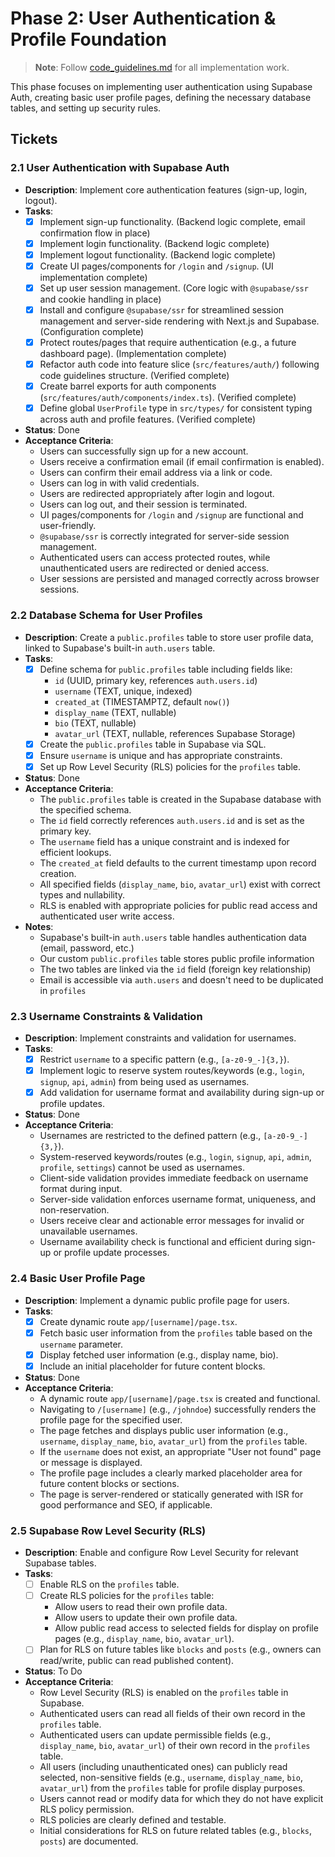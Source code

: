# Phase 2: User Authentication & Profile Foundation

> **Note**: Follow [code_guidelines.md](./code_guidelines.md) for all implementation work.

This phase focuses on implementing user authentication using Supabase Auth, creating basic user profile pages, defining the necessary database tables, and setting up security rules.

## Tickets

### 2.1 User Authentication with Supabase Auth

- **Description**: Implement core authentication features (sign-up, login, logout).
- **Tasks**:
  - [x] Implement sign-up functionality. (Backend logic complete, email confirmation flow in place)
  - [x] Implement login functionality. (Backend logic complete)
  - [x] Implement logout functionality. (Backend logic complete)
  - [x] Create UI pages/components for `/login` and `/signup`. (UI implementation complete)
  - [x] Set up user session management. (Core logic with `@supabase/ssr` and cookie handling in place)
  - [x] Install and configure `@supabase/ssr` for streamlined session management and server-side rendering with Next.js and Supabase. (Configuration complete)
  - [x] Protect routes/pages that require authentication (e.g., a future dashboard page). (Implementation complete)
  - [x] Refactor auth code into feature slice (`src/features/auth/`) following code guidelines structure. (Verified complete)
  - [x] Create barrel exports for auth components (`src/features/auth/components/index.ts`). (Verified complete)
  - [x] Define global `UserProfile` type in `src/types/` for consistent typing across auth and profile features. (Verified complete)
- **Status**: Done
- **Acceptance Criteria**:
  - Users can successfully sign up for a new account.
  - Users receive a confirmation email (if email confirmation is enabled).
  - Users can confirm their email address via a link or code.
  - Users can log in with valid credentials.
  - Users are redirected appropriately after login and logout.
  - Users can log out, and their session is terminated.
  - UI pages/components for `/login` and `/signup` are functional and user-friendly.
  - `@supabase/ssr` is correctly integrated for server-side session management.
  - Authenticated users can access protected routes, while unauthenticated users are redirected or denied access.
  - User sessions are persisted and managed correctly across browser sessions.

### 2.2 Database Schema for User Profiles

- **Description**: Create a `public.profiles` table to store user profile data, linked to Supabase's built-in `auth.users` table.
- **Tasks**:
  - [x] Define schema for `public.profiles` table including fields like:
    - `id` (UUID, primary key, references `auth.users.id`)
    - `username` (TEXT, unique, indexed)
    - `created_at` (TIMESTAMPTZ, default `now()`)
    - `display_name` (TEXT, nullable)
    - `bio` (TEXT, nullable)
    - `avatar_url` (TEXT, nullable, references Supabase Storage)
  - [x] Create the `public.profiles` table in Supabase via SQL.
  - [x] Ensure `username` is unique and has appropriate constraints.
  - [x] Set up Row Level Security (RLS) policies for the `profiles` table.
- **Status**: Done
- **Acceptance Criteria**:
  - The `public.profiles` table is created in the Supabase database with the specified schema.
  - The `id` field correctly references `auth.users.id` and is set as the primary key.
  - The `username` field has a unique constraint and is indexed for efficient lookups.
  - The `created_at` field defaults to the current timestamp upon record creation.
  - All specified fields (`display_name`, `bio`, `avatar_url`) exist with correct types and nullability.
  - RLS is enabled with appropriate policies for public read access and authenticated user write access.
- **Notes**:
  - Supabase's built-in `auth.users` table handles authentication data (email, password, etc.)
  - Our custom `public.profiles` table stores public profile information
  - The two tables are linked via the `id` field (foreign key relationship)
  - Email is accessible via `auth.users` and doesn't need to be duplicated in `profiles`

### 2.3 Username Constraints & Validation

- **Description**: Implement constraints and validation for usernames.
- **Tasks**:
  - [x] Restrict `username` to a specific pattern (e.g., `[a-z0-9_-]{3,}`).
  - [x] Implement logic to reserve system routes/keywords (e.g., `login`, `signup`, `api`, `admin`) from being used as usernames.
  - [x] Add validation for username format and availability during sign-up or profile updates.
- **Status**: Done
- **Acceptance Criteria**:
  - Usernames are restricted to the defined pattern (e.g., `[a-z0-9_-]{3,}`).
  - System-reserved keywords/routes (e.g., `login`, `signup`, `api`, `admin`, `profile`, `settings`) cannot be used as usernames.
  - Client-side validation provides immediate feedback on username format during input.
  - Server-side validation enforces username format, uniqueness, and non-reservation.
  - Users receive clear and actionable error messages for invalid or unavailable usernames.
  - Username availability check is functional and efficient during sign-up or profile update processes.

### 2.4 Basic User Profile Page

- **Description**: Implement a dynamic public profile page for users.
- **Tasks**:
  - [x] Create dynamic route `app/[username]/page.tsx`.
  - [x] Fetch basic user information from the `profiles` table based on the `username` parameter.
  - [x] Display fetched user information (e.g., display name, bio).
  - [x] Include an initial placeholder for future content blocks.
- **Status**: Done
- **Acceptance Criteria**:
  - A dynamic route `app/[username]/page.tsx` is created and functional.
  - Navigating to `/[username]` (e.g., `/johndoe`) successfully renders the profile page for the specified user.
  - The page fetches and displays public user information (e.g., `username`, `display_name`, `bio`, `avatar_url`) from the `profiles` table.
  - If the `username` does not exist, an appropriate "User not found" page or message is displayed.
  - The profile page includes a clearly marked placeholder area for future content blocks or sections.
  - The page is server-rendered or statically generated with ISR for good performance and SEO, if applicable.

### 2.5 Supabase Row Level Security (RLS)

- **Description**: Enable and configure Row Level Security for relevant Supabase tables.
- **Tasks**:
  - [ ] Enable RLS on the `profiles` table.
  - [ ] Create RLS policies for the `profiles` table:
    - Allow users to read their own profile data.
    - Allow users to update their own profile data.
    - Allow public read access to selected fields for display on profile pages (e.g., `display_name`, `bio`, `avatar_url`).
  - [ ] Plan for RLS on future tables like `blocks` and `posts` (e.g., owners can read/write, public can read published content).
- **Status**: To Do
- **Acceptance Criteria**:
  - Row Level Security (RLS) is enabled on the `profiles` table in Supabase.
  - Authenticated users can read all fields of their own record in the `profiles` table.
  - Authenticated users can update permissible fields (e.g., `display_name`, `bio`, `avatar_url`) of their own record in the `profiles` table.
  - All users (including unauthenticated ones) can publicly read selected, non-sensitive fields (e.g., `username`, `display_name`, `bio`, `avatar_url`) from the `profiles` table for profile display purposes.
  - Users cannot read or modify data for which they do not have explicit RLS policy permission.
  - RLS policies are clearly defined and testable.
  - Initial considerations for RLS on future related tables (e.g., `blocks`, `posts`) are documented.
